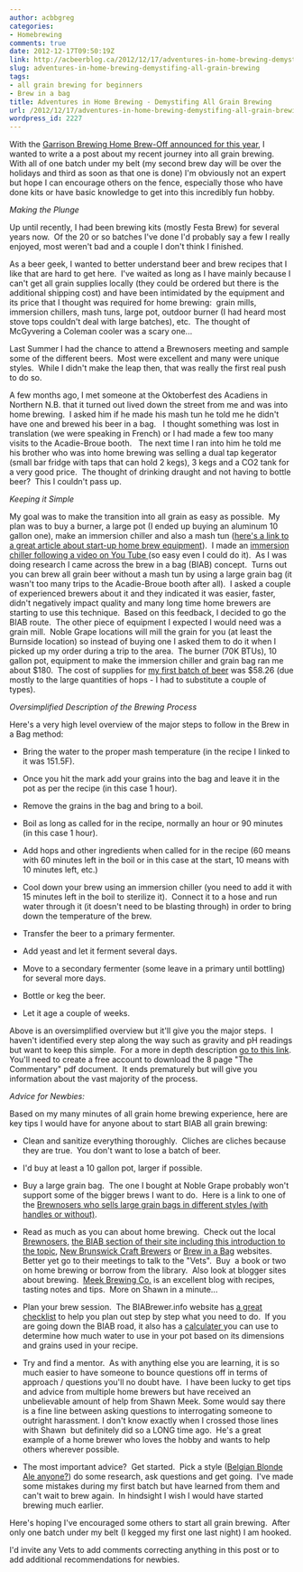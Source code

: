 ```yaml
---
author: acbbgreg
categories:
- Homebrewing
comments: true
date: 2012-12-17T09:50:19Z
link: http://acbeerblog.ca/2012/12/17/adventures-in-home-brewing-demystifing-all-grain-brewing/
slug: adventures-in-home-brewing-demystifing-all-grain-brewing
tags:
- all grain brewing for beginners
- Brew in a bag
title: Adventures in Home Brewing - Demystifing All Grain Brewing
url: /2012/12/17/adventures-in-home-brewing-demystifing-all-grain-brewing/
wordpress_id: 2227
---
```


With the [Garrison Brewing Home Brew-Off announced for this year](http://atlanticcanadabeerblog.wordpress.com/2012/12/11/garrison-brewery-announces-belgian-blonde-ale-as-this-years-style-for-the-home-brew-off-challenge/), I wanted to write a a post about my recent journey into all grain brewing.  With all of one batch under my belt (my second brew day will be over the holidays and third as soon as that one is done) I'm obviously not an expert but hope I can encourage others on the fence, especially those who have done kits or have basic knowledge to get into this incredibly fun hobby.

_Making the Plunge_

Up until recently, I had been brewing kits (mostly Festa Brew) for several years now.  Of the 20 or so batches I've done I'd probably say a few I really enjoyed, most weren't bad and a couple I don't think I finished.

As a beer geek, I wanted to better understand beer and brew recipes that I like that are hard to get here.  I've waited as long as I have mainly because I can't get all grain supplies locally (they could be ordered but there is the additional shipping cost) and have been intimidated by the equipment and its price that I thought was required for home brewing:  grain mills, immersion chillers, mash tuns, large pot, outdoor burner (I had heard most stove tops couldn't deal with large batches), etc.  The thought of McGyvering a Coleman cooler was a scary one...

Last Summer I had the chance to attend a Brewnosers meeting and sample some of the different beers.  Most were excellent and many were unique styles.  While I didn't make the leap then, that was really the first real push to do so.

A few months ago, I met someone at the Oktoberfest des Acadiens in Northern N.B. that it turned out lived down the street from me and was into home brewing.  I asked him if he made his mash tun he told me he didn't have one and brewed his beer in a bag.   I thought something was lost in translation (we were speaking in French) or I had made a few too many visits to the Acadie-Broue booth.   The next time I ran into him he told me his brother who was into home brewing was selling a dual tap kegerator (small bar fridge with taps that can hold 2 kegs), 3 kegs and a CO2 tank for a very good price.  The thought of drinking draught and not having to bottle beer?  This I couldn't pass up.

_Keeping it Simple_

My goal was to make the transition into all grain as easy as possible.  My plan was to buy a burner, a large pot (I ended up buying an aluminum 10 gallon one), make an immersion chiller and also a mash tun ([here's a link to a great article about start-up home brew equipment](http://meekbrewingco.blogspot.ca/2012/09/beginner-tips-start-up-homebrew.html)).  I made an [immersion chiller following a video on You Tube ](https://www.youtube.com/results?search_query=making+a+mashtun&oq=making+a+mashtun&gs_l=youtube-reduced.3...96497.99061.0.99802.16.13.0.3.3.0.139.1324.6j7.13.0...0.0...1ac.1.mpSRHPc-_vs)(so easy even I could do it).  As I was doing research I came across the brew in a bag (BIAB) concept.  Turns out you can brew all grain beer without a mash tun by using a large grain bag (it wasn't too many trips to the Acadie-Broue booth after all).  I asked a couple of experienced brewers about it and they indicated it was easier, faster, didn't negatively impact quality and many long time home brewers are starting to use this technique.  Based on this feedback, I decided to go the BIAB route.  The other piece of equipment I expected I would need was a grain mill.  Noble Grape locations will mill the grain for you (at least the Burnside location) so instead of buying one I asked them to do it when I picked up my order during a trip to the area.  The burner (70K BTUs), 10 gallon pot, equipment to make the immersion chiller and grain bag ran me about $180.  The cost of supplies for [my first batch of beer](http://meekbrewingco.blogspot.ca/2012/06/tastingrecipe-donovan-red-20.html) was $58.26 (due mostly to the large quantities of hops - I had to substitute a couple of types).  

_Oversimplified Description of the Brewing Process_

Here's a very high level overview of the major steps to follow in the Brew in a Bag method:



	
  * Bring the water to the proper mash temperature (in the recipe I linked to it was 151.5F).

	
  * Once you hit the mark add your grains into the bag and leave it in the pot as per the recipe (in this case 1 hour).

	
  * Remove the grains in the bag and bring to a boil.

	
  * Boil as long as called for in the recipe, normally an hour or 90 minutes (in this case 1 hour).

	
  * Add hops and other ingredients when called for in the recipe (60 means with 60 minutes left in the boil or in this case at the start, 10 means with 10 minutes left, etc.)

	
  * Cool down your brew using an immersion chiller (you need to add it with 15 minutes left in the boil to sterilize it).  Connect it to a hose and run water through it (it doesn't need to be blasting through) in order to bring down the temperature of the brew.

	
  * Transfer the beer to a primary fermenter.

	
  * Add yeast and let it ferment several days.

	
  * Move to a secondary fermenter (some leave in a primary until bottling) for several more days.

	
  * Bottle or keg the beer.

	
  * Let it age a couple of weeks.


Above is an oversimplified overview but it'll give you the major steps.  I haven't identified every step along the way such as gravity and pH readings but want to keep this simple.  For a more in depth description [go to this link](http://www.biabrewer.info/viewtopic.php?f=25&t=190).  You'll need to create a free account to download the 8 page "The Commentary" pdf document.  It ends prematurely but will give you information about the vast majority of the process.

_Advice for Newbies:_

Based on my many minutes of all grain home brewing experience, here are key tips I would have for anyone about to start BIAB all grain brewing:



	
  * Clean and sanitize everything thoroughly.  Cliches are cliches because they are true.  You don't want to lose a batch of beer.

	
  * I'd buy at least a 10 gallon pot, larger if possible.

	
  * Buy a large grain bag.  The one I bought at Noble Grape probably won't support some of the bigger brews I want to do.  Here is a link to one of the [Brewnosers who sells large grain bags in different styles (with handles or without)](http://www.biab-brewing.com/).

	
  * Read as much as you can about home brewing.  Check out the local [Brewnosers,](http://brewnosers.org/) [the BIAB section of their site including this introduction to the topic](http://www.brewnosers.org/forums/viewtopic.php?f=43&t=3403), [New Brunswick Craft Brewers](http://www.craftbrewing.ca/) or [Brew in a Bag](http://www.biabrewer.info/) websites.  Better yet go to their meetings to talk to the "Vets".  Buy  a book or two on home brewing or borrow from the library.  Also look at blogger sites about brewing.  [Meek Brewing Co.](http://meekbrewingco.blogspot.ca/) is an excellent blog with recipes, tasting notes and tips.  More on Shawn in a minute...

	
  * Plan your brew session.  The BIABrewer.info website has [a great checklist](http://www.biabrewer.info/viewtopic.php?f=25&t=188) to help you plan out step by step what you need to do.  If you are going down the BIAB road, it also has a [calculater ](http://www.biabrewer.info/viewtopic.php?f=25&t=189)you can use to determine how much water to use in your pot based on its dimensions and grains used in your recipe.

	
  * Try and find a mentor.  As with anything else you are learning, it is so much easier to have someone to bounce questions off in terms of approach / questions you'll no doubt have.  I have been lucky to get tips and advice from multiple home brewers but have received an unbelievable amount of help from Shawn Meek. Some would say there is a fine line between asking questions to interrogating someone to outright harassment. I don't know exactly when I crossed those lines with Shawn  but definitely did so a LONG time ago.  He's a great example of a home brewer who loves the hobby and wants to help others wherever possible.

	
  * The most important advice?  Get started.  Pick a style ([Belgian Blonde Ale anyone?](http://atlanticcanadabeerblog.wordpress.com/2012/12/11/garrison-brewery-announces-belgian-blonde-ale-as-this-years-style-for-the-home-brew-off-challenge/)) do some research, ask questions and get going.  I've made some mistakes during my first batch but have learned from them and can't wait to brew again.  In hindsight I wish I would have started brewing much earlier.


Here's hoping I've encouraged some others to start all grain brewing.  After only one batch under my belt (I kegged my first one last night) I am hooked.

I'd invite any Vets to add comments correcting anything in this post or to add additional recommendations for newbies.
